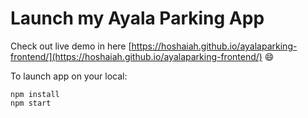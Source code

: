 # Launch my Ayala Parking App

Check out live demo in here [https://hoshaiah.github.io/ayalaparking-frontend/](https://hoshaiah.github.io/ayalaparking-frontend/) :smile:


To launch app on your local:
```
npm install
npm start
```
